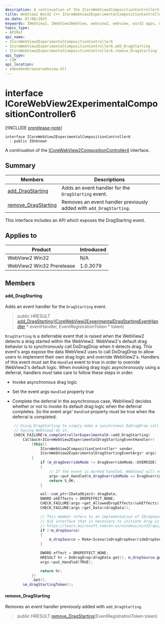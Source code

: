 ```yaml
---
description: A continuation of the ICoreWebView2CompositionController4 interface.
title: WebView2 Win32 C++ ICoreWebView2ExperimentalCompositionController6
ms.date: 07/08/2025
keywords: IWebView2, IWebView2WebView, webview2, webview, win32 apps, win32, edge, ICoreWebView2, ICoreWebView2Controller, browser control, edge html, ICoreWebView2ExperimentalCompositionController6
topic_type: 
- APIRef
api_name:
- ICoreWebView2ExperimentalCompositionController6
- ICoreWebView2ExperimentalCompositionController6.add_DragStarting
- ICoreWebView2ExperimentalCompositionController6.remove_DragStarting
api_type:
- COM
api_location:
- embeddedbrowserwebview.dll
---
```


# interface ICoreWebView2ExperimentalCompositionController6

[!INCLUDE [prerelease-note](../includes/prerelease-note.md)]

```
interface ICoreWebView2ExperimentalCompositionController6
  : public IUnknown
```

A continuation of the [ICoreWebView2CompositionController4](icorewebview2compositioncontroller4.md#icorewebview2compositioncontroller4) interface.

## Summary

 Members                        | Descriptions
--------------------------------|---------------------------------------------
[add_DragStarting](#add_dragstarting) | Adds an event handler for the `DragStarting` event.
[remove_DragStarting](#remove_dragstarting) | Removes an event handler previously added with `add_DragStarting`.

This interface includes an API which exposes the DragStarting event.

## Applies to

Product                         | Introduced
--------------------------------|---------------------------------------------
WebView2 Win32            |    N/A
WebView2 Win32 Prerelease |    1.0.3079

## Members

#### add_DragStarting

Adds an event handler for the `DragStarting` event.

> public HRESULT [add_DragStarting](#add_dragstarting)([ICoreWebView2ExperimentalDragStartingEventHandler](icorewebview2experimentaldragstartingeventhandler.md#icorewebview2experimentaldragstartingeventhandler) * eventHandler, EventRegistrationToken * token)

`DragStarting` is a deferrable event that is raised when the WebView2 detects a drag started within the WebView2. WebView2's default drag behavior is to synchronously call DoDragDrop when it detects drag. This event's args expose the data WebView2 uses to call DoDragDrop to allow users to implement their own drag logic and override WebView2's. Handlers of this event must set the `Handled` event to true in order to override WebView2's default logic. When invoking drag logic asynchronously using a deferral, handlers must take care to follow these steps in order:

* Invoke asynchronous drag logic

* Set the event args `Handled` property true

* Complete the deferral In the asynchronous case, WebView2 decides whether or not to invoke its default drag logic when the deferral completes. So the event args' `Handled` property must be true when the deferral is completed. 
```cpp
    // Using DragStarting to simply make a synchronous DoDragDrop call instead of
    // having WebView2 do it.
    CHECK_FAILURE(m_compControllerExperimental6->add_DragStarting(
        Callback<ICoreWebView2ExperimentalDragStartingEventHandler>(
            [this](
                ICoreWebView2CompositionController* sender,
                ICoreWebView2ExperimentalDragStartingEventArgs* args)
            {
                if (m_dragOverrideMode != DragOverrideMode::OVERRIDE)
                {
                    // If the event is marked handled, WebView2 will not execute its drag logic.
                    args->put_Handled(m_dragOverrideMode == DragOverrideMode::NOOP);
                    return S_OK;
                }

                wil::com_ptr<IDataObject> dragData;
                DWORD okEffects = DROPEFFECT_NONE;
                CHECK_FAILURE(args->get_AllowedDropEffects(&okEffects));
                CHECK_FAILURE(args->get_Data(&dragData));

                // This member refers to an implementation of IDropSource. It is an
                // OLE interface that is necessary to initiate drag in an application.
                // https://learn.microsoft.com/en-us/windows/win32/api/oleidl/nn-oleidl-idropsource
                if (!m_dropSource)
                {
                    m_dropSource = Make<ScenarioDragDropOverrideDropSource>();
                }

                DWORD effect = DROPEFFECT_NONE;
                HRESULT hr = DoDragDrop(dragData.get(), m_dropSource.get(), okEffects, &effect);
                args->put_Handled(TRUE);

                return hr;
            })
            .Get(),
        &m_dragStartingToken));
```

#### remove_DragStarting

Removes an event handler previously added with `add_DragStarting`.

> public HRESULT [remove_DragStarting](#remove_dragstarting)(EventRegistrationToken token)

